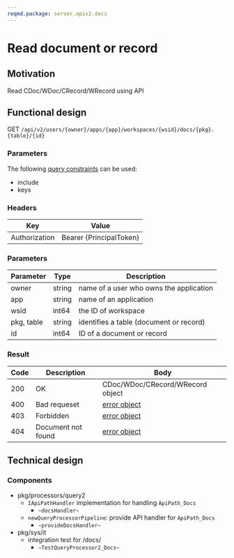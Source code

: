 ```yaml
---
reqmd.package: server.apiv2.docs
---
```


# Read document or record
## Motivation
Read CDoc/WDoc/CRecord/WRecord using API

## Functional design
GET `/api/v2/users/{owner}/apps/{app}/workspaces/{wsid}/docs/{pkg}.{table}/{id}`

### Parameters
The following [query constraints](query-constraints.md) can be used:
- include
- keys

### Headers
| Key | Value |
| --- | --- |
| Authorization | Bearer {PrincipalToken} |

### Parameters
| Parameter | Type | Description |
| --- | --- | --- |
| owner | string | name of a user who owns the application |
| app | string | name of an application |
| wsid | int64 | the ID of workspace |
| pkg, table | string | identifies a table (document or record) |
| id | int64 | ID of a document or record |

### Result
| Code | Description | Body 
| --- | --- | --- |
| 200 | OK | CDoc/WDoc/CRecord/WRecord object |
| 400 | Bad requeset | [error object](conventions.md#errors) |
| 403 | Forbidden | [error object](conventions.md#errors) |
| 404 | Document not found | [error object](conventions.md#errors) |

## Technical design

### Components

- pkg/processors/query2
    - `IApiPathHandler` implementation for handling `ApiPath_Docs`
        - `~docsHandler~`
    - `newQueryProcessorPipeline`: provide API handler for `ApiPath_Docs`
        - `~provideDocsHandler~`
- pkg/sys/it
    - integration test for /docs/
        - `~TestQueryProcessor2_Docs~`